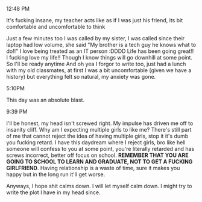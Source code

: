 12:48 PM

It's fucking insane, my teacher acts like as if I was just his friend, its bit comfortable and uncomfortable to think

Just a few minutes too I was called by my sister, I was called since their laptop had low volume, she said "My brother is a tech guy he knows what to do!!" I love being treated as an IT person :DDDD
Life has been going great!! I fucking love my life!! Though I know things will go downhill at some point. So I'll be ready anytime
And oh yea I forgor to write too, just had a lunch with my old classmates, at first I was a bit uncomfortable (given we have a history) but everything felt so natural, my anxiety was gone.

5:10PM

This day was an absolute blast.

9:39 PM

I'll be honest, my head isn't screwed right. My impulse has driven me off to insanity cliff. Why am I expecting multiple girls to like me? There's still part of me that cannot reject the idea of having multiple girls, stop it it's dumb you fucking retard. 
I have this daydream where I reject girls, bro like hell someone will confess to you at some point, you're literally retarded and has screws incorrect, better off focus on school. **REMEMBER THAT YOU ARE GOING TO SCHOOL TO LEARN AND GRADUATE, NOT TO GET A FUCKING GIRLFRIEND**. Having relationship is a waste of time, sure it makes you happy but in the long run it'll get worse. 

Anyways, I hope shit calms down. I will let myself calm down.
I might try to write the plot I have in my head since.